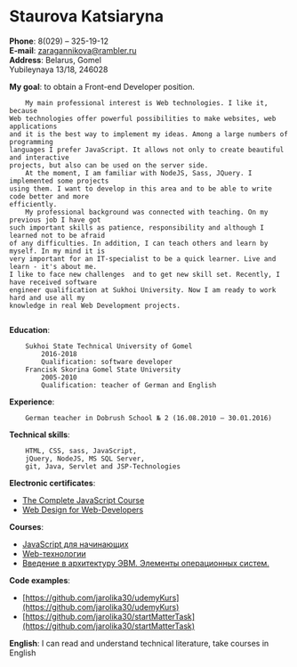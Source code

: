 # Staurova Katsiaryna  

**Phone**: 8(029) – 325-19-12  
**E-mail**: zaragannikova@rambler.ru  
**Address**: Belarus, Gomel  
	Yubileynaya 13/18, 246028  
			 
**My goal**: to obtain a Front-end Developer position.  
```
	My main professional interest is Web technologies. I like it, because
Web technologies offer powerful possibilities to make websites, web applications
and it is the best way to implement my ideas. Among a large numbers of programming  
languages I prefer JavaScript. It allows not only to create beautiful and interactive 
projects, but also can be used on the server side.
	At the moment, I am familiar with NodeJS, Sass, JQuery. I implemented some projects 
using them. I want to develop in this area and to be able to write code better and more  
efficiently.
	My professional background was connected with teaching. On my previous job I have got 
such important skills as patience, responsibility and although I learned not to be afraid 
of any difficulties. In addition, I can teach others and learn by myself. In my mind it is 
very important for an IT-specialist to be a quick learner. Live and learn - it's about me. 
I like to face new challenges  and to get new skill set. Recently, I have received software
engineer qualification at Sukhoi University. Now I am ready to work hard and use all my 
knowledge in real Web Development projects. 
 
```
**Education**:  

		Sukhoi State Technical University of Gomel  
			2016-2018  
			Qualification: software developer  
		Francisk Skorina Gomel State University  
			2005-2010  
			Qualification: teacher of German and English  
			
				   
**Experience**:  

		German teacher in Dobrush School № 2 (16.08.2010 – 30.01.2016)  
		

**Technical skills**:   

		HTML, CSS, sass, JavaScript,  
		jQuery, NodeJS, MS SQL Server,  
		git, Java, Servlet and JSP-Technologies  
					  
**Electronic certificates**:  
* [The Complete JavaScript Course](https://www.udemy.com/certificate/UC-QT0R53K2/) 
* [Web Design for Web-Developers](https://www.udemy.com/certificate/UC-5ZAJZ3ZG/)  
		
		
**Courses**:  
* [JavaScript для начинающих](https://stepik.org/course/2223/syllabus)  
* [Web-технологии](https://stepik.org/course/154/syllabus)  
* [Введение в архитектуру ЭВМ. Элементы операционных систем.](https://stepik.org/course/253/syllabus)  
		
							 
**Сode examples**:  
* [https://github.com/jarolika30/udemyKurs](https://github.com/jarolika30/udemyKurs)  
* [https://github.com/jarolika30/startMatterTask](https://github.com/jarolika30/startMatterTask)   
		
							 
**English**: I can read and understand technical literature, take courses in English
